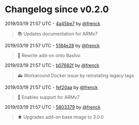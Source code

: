# Changelog since v0.2.0

2019/03/19 21:57 UTC - [4a45be7](https://github.com/hassio-addons/addon-adb/commit/4a45be7a60b016065ca12589acc6e7c87a480f2c) by [@frenck](https://github.com/frenck)
> :books: Updates documentation for ARMv7 

2019/03/19 21:57 UTC - [5184e28](https://github.com/hassio-addons/addon-adb/commit/5184e289bfbd01006053abaed66ef76eb0fb034e) by [@frenck](https://github.com/frenck)
> :hammer: Rewrite add-on onto Bashio 

2019/03/19 21:57 UTC - [b07682f](https://github.com/hassio-addons/addon-adb/commit/b07682f55df3709222f4ba3d53216eea93ebb4e3) by [@frenck](https://github.com/frenck)
> :ambulance: Workaround Docker issue by reinstating legacy tags 

2019/03/19 21:57 UTC - [fef20aa](https://github.com/hassio-addons/addon-adb/commit/fef20aac8ce48926ba68ed907e95a9c5954064df) by [@frenck](https://github.com/frenck)
> :hammer: Enables support for ARMv7 

2019/03/19 21:57 UTC - [5803379](https://github.com/hassio-addons/addon-adb/commit/580337947a6b1e663bba0e53d6dabc50a03c5fc6) by [@frenck](https://github.com/frenck)
> :arrow_up: Upgrades add-on base image to 3.0.0 

